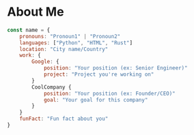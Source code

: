 <!--Title start-->

<!--Title end-->

<!--Start template-->

# About Me

<!--Disclaimer: About Me templates are purely meant for inspiration, copying this fully is not recommended.-->

```javascript
const name = {
    pronouns: "Pronoun1" | "Pronoun2"
    languages: ["Python", "HTML", "Rust"]
    location: "City name/Country"
    work: {
        Google: {
            position: "Your position (ex: Senior Engineer)"
            project: "Project you're working on"
        }
        CoolCompany {
            position: "Your position (ex: Founder/CEO)"
            goal: "Your goal for this company"
        }
    }
    funFact: "Fun fact about you"
}
```

<!--Note: This is JS, but you can use this in any format and language you want!-->

<!--End template-->
